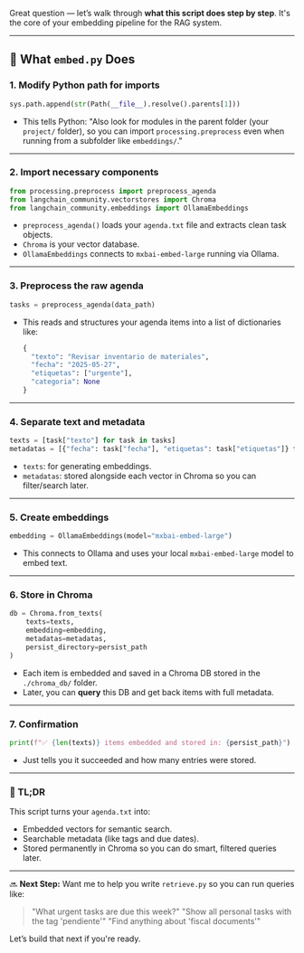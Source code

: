 Great question — let’s walk through **what this script does step by step**. It's the core of your embedding pipeline for the RAG system.

---

## 🧠 What `embed.py` Does

### 1. **Modify Python path for imports**

```python
sys.path.append(str(Path(__file__).resolve().parents[1]))
```

* This tells Python: "Also look for modules in the parent folder (your `project/` folder), so you can import `processing.preprocess` even when running from a subfolder like `embeddings/`."

---

### 2. **Import necessary components**

```python
from processing.preprocess import preprocess_agenda
from langchain_community.vectorstores import Chroma
from langchain_community.embeddings import OllamaEmbeddings
```

* `preprocess_agenda()` loads your `agenda.txt` file and extracts clean task objects.
* `Chroma` is your vector database.
* `OllamaEmbeddings` connects to `mxbai-embed-large` running via Ollama.

---

### 3. **Preprocess the raw agenda**

```python
tasks = preprocess_agenda(data_path)
```

* This reads and structures your agenda items into a list of dictionaries like:

  ```python
  {
    "texto": "Revisar inventario de materiales",
    "fecha": "2025-05-27",
    "etiquetas": ["urgente"],
    "categoria": None
  }
  ```

---

### 4. **Separate text and metadata**

```python
texts = [task["texto"] for task in tasks]
metadatas = [{"fecha": task["fecha"], "etiquetas": task["etiquetas"]} for task in tasks]
```

* `texts`: for generating embeddings.
* `metadatas`: stored alongside each vector in Chroma so you can filter/search later.

---

### 5. **Create embeddings**

```python
embedding = OllamaEmbeddings(model="mxbai-embed-large")
```

* This connects to Ollama and uses your local `mxbai-embed-large` model to embed text.

---

### 6. **Store in Chroma**

```python
db = Chroma.from_texts(
    texts=texts,
    embedding=embedding,
    metadatas=metadatas,
    persist_directory=persist_path
)
```

* Each item is embedded and saved in a Chroma DB stored in the `./chroma_db/` folder.
* Later, you can **query** this DB and get back items with full metadata.

---

### 7. **Confirmation**

```python
print(f"✅ {len(texts)} items embedded and stored in: {persist_path}")
```

* Just tells you it succeeded and how many entries were stored.

---

### 🧪 TL;DR

This script turns your `agenda.txt` into:

* Embedded vectors for semantic search.
* Searchable metadata (like tags and due dates).
* Stored permanently in Chroma so you can do smart, filtered queries later.

---

🔜 **Next Step:** Want me to help you write `retrieve.py` so you can run queries like:

> "What urgent tasks are due this week?"
> "Show all personal tasks with the tag 'pendiente'"
> "Find anything about 'fiscal documents'"

Let’s build that next if you're ready.
